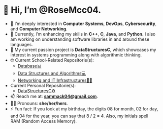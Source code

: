 # 👋 Hi, I’m **@RoseMcc04**.

- 👀 I’m deeply interested in **Computer Systems**, **DevOps**, **Cybersecurity**, and **Computer Networking**. 
- 🌱 Currently, I’m enhancing my skills in **C++**, **C**, **Java**, and **Python**. I also am working on understanding software libraries in and around these languages. 
- 💞️ My current passion project is **DataStructuresC**, which showcases my interest in systems programming along with algorithmic thinking.
- 🤓 Current School-Related Repositorie(s):
    - [Database📊](https://github.com/RoseMcc04/CS-3430-RoseMcC)
    - [Data Structures and Algorithms💻](https://github.com/RoseMcc04/CS-3460-RoseMcC)
    - [Networking and IT Infrastructures👩‍💻](https://github.com/RoseMcc04/CIS-3580-RoseMcC)
- Current Personal Repositorie(s):
    - [DataStructuresC⚙️](https://github.com/RoseMcc04/DataStructuresC)
- 📫 Reach me at: **sammack04@gmail.com**.
- 🏳️‍⚧️ Pronouns: **she/her/hers**.
- ⚡ Fun fact: If you look at my birthday, the digits 08 for month, 02 for day, and 04 for the year, you can say that 8 / 2 = 4. Also, my initials spell RAM (Random Access Memory).
